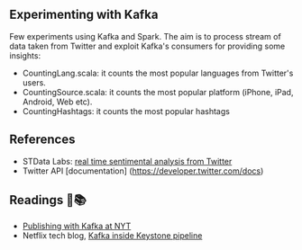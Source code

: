 ## Experimenting with Kafka

Few experiments using Kafka and Spark.
The aim is to process stream of data taken from Twitter and exploit Kafka's consumers for providing some insights:

 - CountingLang.scala: it counts the most popular languages from Twitter's users.
 - CountingSource.scala: it counts the most popular platform (iPhone, iPad, Android, Web etc).
 - CountingHashtags: it counts the most popular hashtags

 ## References
 - STData Labs: [real time sentimental analysis from Twitter](http://stdatalabs.blogspot.in/2016/09/spark-streaming-part-3-real-time.html)
 - Twitter API [documentation] (https://developer.twitter.com/docs)

 ## Readings 📖📚
 - [Publishing with Kafka at NYT](https://open.nytimes.com/publishing-with-apache-kafka-at-the-new-york-times-7f0e3b7d2077)
 - Netflix tech blog, [Kafka inside Keystone pipeline](https://medium.com/netflix-techblog/kafka-inside-keystone-pipeline-dd5aeabaf6bb)